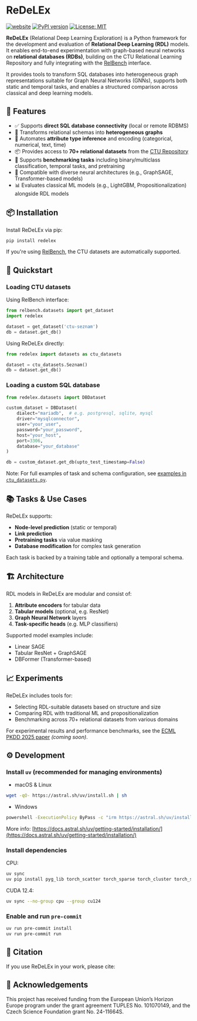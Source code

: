 # ReDeLEx

[![website](https://img.shields.io/badge/website-live-brightgreen)](https://relational.fel.cvut.cz)
[![PyPI version](https://img.shields.io/pypi/v/redelex?color=brightgreen)](https://pypi.org/project/redelex/)
[![License: MIT](https://img.shields.io/badge/License-MIT-brightgreen.svg)](https://opensource.org/licenses/MIT)

**ReDeLEx** (Relational Deep Learning Exploration) is a Python framework for the development and evaluation of **Relational Deep Learning (RDL)** models. It enables end-to-end experimentation with graph-based neural networks on **relational databases (RDBs)**, building on the CTU Relational Learning Repository and fully integrating with the [RelBench](https://github.com/snap-stanford/relbench) interface.

It provides tools to transform SQL databases into heterogeneous graph representations suitable for Graph Neural Networks (GNNs), supports both static and temporal tasks, and enables a structured comparison across classical and deep learning models.

## 🧠 Features

- ✅ Supports **direct SQL database connectivity** (local or remote RDBMS)
- 🔗 Transforms relational schemas into **heterogeneous graphs**
- 🧩 Automates **attribute type inference** and encoding (categorical, numerical, text, time)
- 📦 Provides access to **70+ relational datasets** from the [CTU Repository](https://relational.fel.cvut.cz)
- 🧪 Supports **benchmarking tasks** including binary/multiclass classification, temporal tasks, and pretraining
- 🧠 Compatible with diverse neural architectures (e.g., GraphSAGE, Transformer-based models)
- 📊 Evaluates classical ML models (e.g., LightGBM, Propositionalization) alongside RDL models

## 📦 Installation

Install ReDeLEx via pip:

```bash
pip install redelex
```

If you're using [RelBench](https://github.com/snap-stanford/relbench), the CTU datasets are automatically supported.

## 🚀 Quickstart

### Loading CTU datasets

Using RelBench interface:

```python
from relbench.datasets import get_dataset
import redelex

dataset = get_dataset('ctu-seznam')
db = dataset.get_db()
```

Using ReDeLEx directly:

```python
from redelex import datasets as ctu_datasets

dataset = ctu_datasets.Seznam()
db = dataset.get_db()
```

### Loading a custom SQL database

```python
from redelex.datasets import DBDataset

custom_dataset = DBDataset(
    dialect="mariadb",  # e.g. postgresql, sqlite, mysql
    driver="mysqlconnector",
    user="your_user",
    password="your_password",
    host="your_host",
    port=3306,
    database="your_database"
)

db = custom_dataset.get_db(upto_test_timestamp=False)
```

Note: For full examples of task and schema configuration, see [examples in `ctu_datasets.py`](https://github.com/jakubpeleska/ReDeLEx/blob/main/redelex/datasets/ctu_datasets.py).

## 📚 Tasks & Use Cases

ReDeLEx supports:

- **Node-level prediction** (static or temporal)
- **Link prediction**
- **Pretraining tasks** via value masking
- **Database modification** for complex task generation

Each task is backed by a training table and optionally a temporal schema.

## 🏗️ Architecture

RDL models in ReDeLEx are modular and consist of:

1. **Attribute encoders** for tabular data
2. **Tabular models** (optional, e.g. ResNet)
3. **Graph Neural Network** layers
4. **Task-specific heads** (e.g. MLP classifiers)

Supported model examples include:

- Linear SAGE
- Tabular ResNet + GraphSAGE
- DBFormer (Transformer-based)

## 📈 Experiments

ReDeLEx includes tools for:

- Selecting RDL-suitable datasets based on structure and size
- Comparing RDL with traditional ML and propositionalization
- Benchmarking across 70+ relational datasets from various domains

For experimental results and performance benchmarks, see the [ECML PKDD 2025 paper](https://arxiv.org/abs/XXXX.XXXXX) _(coming soon)_.

## ⚙️ Development

### Install `uv` (recommended for managing environments)

- macOS & Linux

```bash
wget -qO- https://astral.sh/uv/install.sh | sh
```

- Windows

```bash
powershell -ExecutionPolicy ByPass -c "irm https://astral.sh/uv/install.ps1 | iex"
```

More info: [https://docs.astral.sh/uv/getting-started/installation/](https://docs.astral.sh/uv/getting-started/installation/)

### Install dependencies

CPU:

```bash
uv sync
uv pip install pyg_lib torch_scatter torch_sparse torch_cluster torch_spline_conv -f https://data.pyg.org/whl/torch-2.4.0+cpu.html
```

CUDA 12.4:

```bash
uv sync --no-group cpu --group cu124
```

### Enable and run `pre-commit`

```bash
uv run pre-commit install
uv run pre-commit run
```

## 📜 Citation

If you use ReDeLEx in your work, please cite:

<!-- ```bibtex
@inproceedings{peleska2025redelex,
  title = {ReDeLEx: A Framework for Relational Deep Learning Exploration},
  author = {Peleška, Jakub and Šír, Gustav},
  booktitle = {ECML PKDD},
  year = {2025}
}
``` -->

## 📎 Acknowledgements

This project has received funding from the European Union’s Horizon Europe program under the grant agreement TUPLES No. 101070149, and the Czech Science Foundation grant No. 24-11664S.
